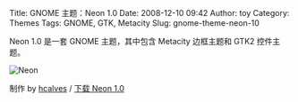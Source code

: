 Title: GNOME 主题：Neon 1.0
Date: 2008-12-10 09:42
Author: toy
Category: Themes
Tags: GNOME, GTK, Metacity
Slug: gnome-theme-neon-10

Neon 1.0 是一套 GNOME 主题，其中包含 Metacity 边框主题和 GTK2 控件主题。

![Neon](http://i.linuxtoy.org/images/2008/12/neon.png)

制作 by [hcalves](http://hcalves.deviantart.com/) / [下载 Neon
1.0](http://hcalves.deviantart.com/art/Neon-1-0-Gnome-Theme-105456375)
